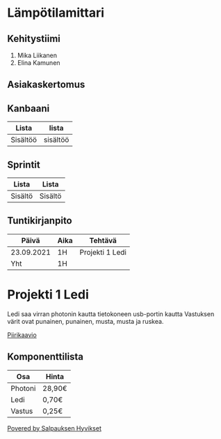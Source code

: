 # Lämpötilamittari

## Kehitystiimi
1. Mika Liikanen
2. Elina Kamunen

## Asiakaskertomus


## Kanbaani
Lista      | lista
-----------|-----------
Sisältöö   | sisältöö


## Sprintit
Lista     | Lista
----------|--------
Sisältö   | Sisältö


## Tuntikirjanpito
Päivä       |  Aika   |  Tehtävä
------------|---------|------------------
23.09.2021  |   1H    |  Projekti 1 Ledi
Yht         |   1H    |


# Projekti 1 Ledi
Ledi saa virran photonin kautta tietokoneen usb-portin kautta
Vastuksen värit ovat punainen, punainen, musta, musta ja ruskea.

[ Piirikaavio ](https://github.com/MikaLiikanen/Hyvis-Mira-2021/blob/main/Piirikaavio.jpg)  



## Komponenttilista
Osa      | Hinta
----------|--------
Photoni   | 28,90€
Ledi      | 0,70€
Vastus    | 0,25€



[Povered by Salpauksen Hyvikset ](https://www.salpaus.fi/)
